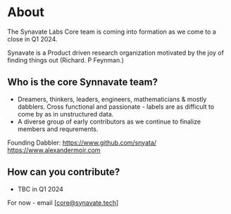 # About
The Synavate Labs Core team is coming into formation as we come to a close in Q1 2024. 

Synavate is a Product driven research organization motivated by the joy of finding things out (Richard. P Feynman.)

## Who is the core Synnavate team?

- Dreamers, thinkers, leaders, engineers, mathematicians & mostly dabblers. Cross functional and passionate - labels are as difficult to come by as in unstructured data.
- A diverse group of early contributors as we continue to finalize members and requrements.
  
Founding Dabbler:
https://www.github.com/snyata/
https://www.alexandermoir.com








## How can you contribute?

- TBC in Q1 2024

For now - email [core@synavate.tech]
